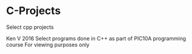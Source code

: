 # C-Projects
Select cpp projects

Ken V 2016
Select programs done in C++ as part of PIC10A programming course
For viewing purposes only
